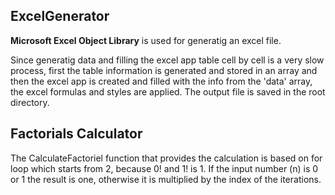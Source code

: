 <h2>ExcelGenerator</h2>

<strong>Microsoft Excel Object Library</strong> is used for generatig an excel file.

Since generatig data and filling the excel app table cell by cell is a very slow process,
first the table information is generated and stored in an array and then the excel app is created and filled with the info from the 'data' array, the excel formulas and styles are applied.
The output file is saved in the root directory.

<h2>Factorials Calculator</h2>

The CalculateFactoriel function that provides the calculation is based on for loop which starts from 2, because 0! and 1! is 1. If the input number (n) is 0 or 1 the result is one, otherwise it is multiplied by the index of the iterations.